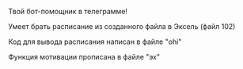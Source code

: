 Твой бот-помощник в телеграмме!

Умеет брать расписание из созданного файла в Эксель (файл 102)

Код для вывода расписания написан в файле "ohi"

Функция мотивации прописана в файле "эх"
